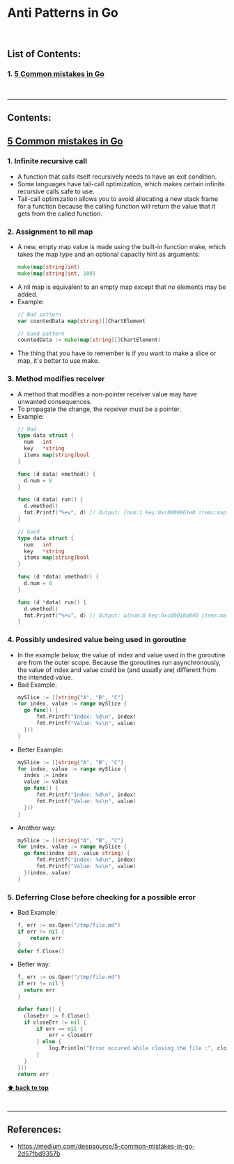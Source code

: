 # Anti Patterns in Go

</br>

## List of Contents:
### 1. [5 Common mistakes in Go](#content-1)


</br>

---

## Contents:

## [5 Common mistakes in Go](https://medium.com/deepsource/5-common-mistakes-in-go-2d57fbd9357b) <span id="content-1"></span>


### 1. Infinite recursive call
- A function that calls itself recursively needs to have an exit condition.
- Some languages have tail-call optimization, which makes certain infinite recursive calls safe to use.
- Tail-call optimization allows you to avoid allocating a new stack frame for a function because the calling function will return the value that it gets from the called function.

### 2. Assignment to nil map
- A new, empty map value is made using the built-in function make, which takes the map type and an optional capacity hint as arguments:
  ```go
  make(map[string]int)
  make(map[string]int, 100)
  ```
- A nil map is equivalent to an empty map except that no elements may be added.
- Example:
  ```go
  // Bad pattern
  var countedData map[string][]ChartElement

  // Good pattern
  countedData := make(map[string][]ChartElement)
  ```
- The thing that you have to remember is if you want to make a slice or map, it's better to use make.


### 3. Method modifies receiver
- A method that modifies a non-pointer receiver value may have unwanted consequences.
- To propagate the change, the receiver must be a pointer.
- Example:
  ```go
  // Bad
  type data struct {
  	num   int
  	key   *string
  	items map[string]bool
  }

  func (d data) vmethod() {
  	d.num = 8
  }

  func (d data) run() {
  	d.vmethod()
  	fmt.Printf("%+v", d) // Output: {num:1 key:0xc0000961e0 items:map[1:true]}
  }

  // Good
  type data struct {
  	num   int
  	key   *string
  	items map[string]bool
  }

  func (d *data) vmethod() {
  	d.num = 8
  }

  func (d *data) run() {
  	d.vmethod()
  	fmt.Printf("%+v", d) // Output: &{num:8 key:0xc00010a040 items:map[1:true]}
  }
  ```

### 4. Possibly undesired value being used in goroutine
- In the example below, the value of index and value used in the goroutine are from the outer scope. Because the goroutines run asynchronously, the value of index and value could be (and usually are) different from the intended value.
- Bad Example:
  ```go
  mySlice := []string{"A", "B", "C"}
  for index, value := range mySlice {
  	go func() {
  		fmt.Printf("Index: %d\n", index)
  		fmt.Printf("Value: %s\n", value)
  	}()
  }
  ```
- Better Example:
  ```go
  mySlice := []string{"A", "B", "C"}
  for index, value := range mySlice {
  	index := index
  	value := value
  	go func() {
  		fmt.Printf("Index: %d\n", index)
  		fmt.Printf("Value: %s\n", value)
  	}()
  }
  ```
- Another way:
  ```go
  mySlice := []string{"A", "B", "C"}
  for index, value := range mySlice {
  	go func(index int, value string) {
  		fmt.Printf("Index: %d\n", index)
  		fmt.Printf("Value: %s\n", value)
  	}(index, value)
  }
  ```

### 5. Deferring Close before checking for a possible error
- Bad Example:
  ```go
  f, err := os.Open("/tmp/file.md")
  if err != nil {
      return err
  }
  defer f.Close()
  ```
- Better way:
  ```go
  f, err := os.Open("/tmp/file.md")
  if err != nil {
  	return err
  }

  defer func() {
  	closeErr := f.Close()
  	if closeErr != nil {
  		if err == nil {
  			err = closeErr
  		} else {
  			log.Println("Error occured while closing the file :", closeErr)
  		}
  	}
  }()
  return err
  ```


**[⬆ back to top](#list-of-contents)**

</br>

---

## References:
- https://medium.com/deepsource/5-common-mistakes-in-go-2d57fbd9357b